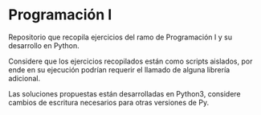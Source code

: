 # Programación I
Repositorio que recopila ejercicios del ramo de Programación I y su desarrollo en Python.

Considere que los ejercicios recopilados están como scripts aislados, por ende en su ejecución podrían requerir el llamado de alguna librería adicional.

Las soluciones propuestas están desarrolladas en Python3, considere cambios de escritura necesarios para otras versiones de Py.

